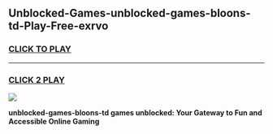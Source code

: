 
## Unblocked-Games-unblocked-games-bloons-td-Play-Free-exrvo
<h3>
<a href="https://premium76.site?title=unblocked-games-bloons-td&ref=19M">CLICK TO PLAY</a></h3>
<hr>

<h3>
<a href="https://premium76.site?title=unblocked-games-bloons-td&ref=19M">CLICK 2 PLAY</a>
  
</h3>

<a href="https://premium76.site?title=unblocked-games-bloons-td&ref=19M"><img src="https://clearcache.store/games.png"></a>


**unblocked-games-bloons-td games unblocked: Your Gateway to Fun and Accessible Online Gaming**
